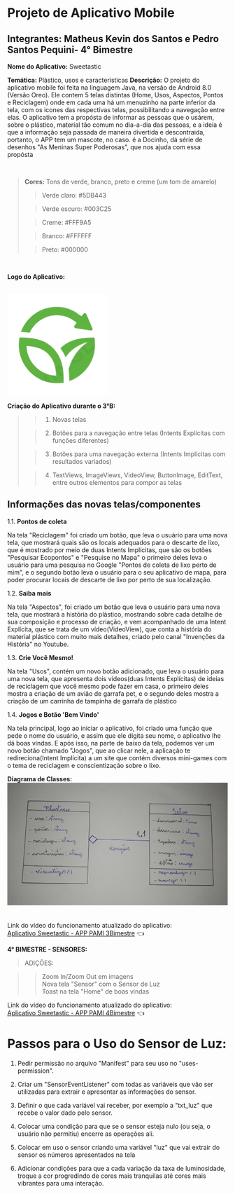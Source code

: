 # Projeto de Aplicativo Mobile
## Integrantes: Matheus Kevin dos Santos e Pedro Santos Pequini- 4° Bimestre

**Nome do Aplicativo:** Sweetastic

**Temática:** Plástico, usos e características
**Descrição:** O projeto do aplicativo mobile foi feita na linguagem Java, na versão de Android 8.0 (Versão Oreo). Ele contem 5 telas distintas 
(Home, Usos, Aspectos, Pontos e Reciclagem) onde em cada uma há um menuzinho na parte inferior da tela, com os icones das respectívas telas, 
possibilitando a navegação entre elas. O aplicativo tem a propósta de informar as pessoas que o usárem, sobre o plástico, material tão comum
no dia-a-dia das pessoas, e a ideia é que a informação seja passada de maneira divertida e descontraida, portanto, o APP tem um mascote, 
no caso. é a Docinho, dá série de desenhos "As Meninas Super Poderosas", que nos ajuda com essa propósta

<br>

> **Cores:** Tons de verde, branco, preto e creme (um tom de amarelo)
>> Verde claro: #5DB443
> 
>> Verde escuro: #003C25
> 
>> Creme: #FFF9A5
> 
>> Branco: #FFFFFF
>
>> Preto: #000000
<br>

**Logo do Aplicativo:**

<br>

  <img src="https://github.com/MKevin2/Sweetastic/blob/master/app/src/main/res/drawable/logo.png" width="230" height="230">
  
**Criação do Aplicativo durante o 3°B:**
>> 1. Novas telas
>
>> 2. Botões para a navegação entre telas (Intents Explícitas com funções diferentes)
>
>> 3. Botões para uma navegação externa (Intents Implícitas com resultados variados)
>
>> 4. TextViews, ImageViews, VideoView, ButtonImage, EditText, entre outros elementos para compor as telas

## Informações das novas telas/componentes
1.1. **Pontos de coleta** 
<p>
   Na tela "Reciclagem" foi criado um botão, que leva o usuário para uma nova tela, que mostrará quais são os locais adequados para o descarte de lixo, que é mostrado por meio de duas Intents Implícitas, que são os botões "Pesquisar Ecopontos" e "Pesquise no Mapa" o primeiro deles leva o usuário para uma pesquisa no Google "Pontos de coleta de lixo perto de mim", e o segundo botão leva o usuário para o seu aplicativo de mapa, para poder procurar locais de descarte de lixo por perto de sua localização.
</p>

1.2. **Saiba mais** 
<p>
  Na tela "Aspectos", foi criado um botão que leva o usuário para uma nova tela, que mostrará a história do plástico, mostrando sobre cada detalhe de sua composição e processo de criação, e vem acompanhado de uma Intent Explícita, que se trata de um vídeo(VideoView), que conta a história do material plástico com muito mais detalhes, criado pelo canal "Invenções da História" no Youtube.
</p>

1.3. **Crie Você Mesmo!** 
<p>
  Na tela "Usos", contém um novo botão adicionado, que leva o usuário para uma nova tela, que apresenta dois vídeos(duas Intents Explícitas) de ideias de reciclagem que você mesmo pode fazer em casa, o primeiro deles mostra a criação de um avião de garrafa pet, e o segundo deles mostra a criação de um carrinha de tampinha de garrafa de plástico
</p>

1.4. **Jogos e Botão 'Bem Vindo'** 
<p>
  Na tela principal, logo ao iniciar o aplicativo, foi criado uma função que pede o nome do usuário, e assim que ele digita seu nome, o aplicativo lhe dá boas vindas. E após isso, na parte de baixo da tela, podemos ver um novo botão chamado "Jogos", que ao clicar nele, a aplicação te redireciona(Intent Implícita) a um site que contém diversos mini-games com o tema de reciclagem e conscientização sobre o lixo.
</p>


**Diagrama de Classes:**
<br>
  <img src="https://github.com/MKevin2/Sweetastic/blob/master/IMG-20230808-WA0011.jpg" widht="260" height="280">   
<br>
<br>
Link do vídeo do funcionamento atualizado do aplicativo:  
[Aplicativo Sweetastic - APP PAMI 3Bimestre](https://youtu.be/bhckaZixTjE?si=5lLjrHaxY6rOlY2B) 👈

**4° BIMESTRE - SENSORES:**

>ADIÇÕES:

>> Zoom In/Zoom Out em imagens <br>
>> Nova tela "Sensor" com o Sensor de Luz <br>
>> Toast na tela "Home" de boas vindas 

Link do vídeo do funcionamento atualizado do aplicativo:  
[Aplicativo Sweetastic - APP PAMI 4Bimestre](https://youtu.be/F7CjhElmIx4?feature=shared) 👈

# Passos para o Uso do Sensor de Luz:

1. <p> Pedir permissão no arquivo "Manifest" para seu uso no "uses-permission". </p>

2. <p> Criar um "SensorEventListener" com todas as variáveis que vão ser utilizadas para extrair e apresentar as informações do sensor. </p>

3. <p> Definir o que cada variável vai receber, por exemplo a "txt_luz" que recebe o valor dado pelo sensor. </p>

4. <p> Colocar uma condição para que se o sensor esteja nulo (ou seja, o usuário não permitiu) encerre as operações ali. </p>

5. <p> Colocar em uso o sensor criando uma variável "luz" que vai extrair do sensor os números apresentados na tela </p>

6. <p> Adicionar condições para que a cada variação da taxa de luminosidade, troque a cor progredindo de cores mais tranquilas até cores mais vibrantes para uma interação. </p>